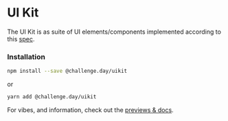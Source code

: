 # UI Kit

The UI Kit is as suite of UI elements/components implemented according to this [spec](https://www.figma.com/design/BCswG7SnW2HQ4XlQN9liDO/Challenge.day?node-id=3734-4804&m=dev).

### Installation

```sh
npm install --save @challenge.day/uikit
```

or

```sh
yarn add @challenge.day/uikit
```

For vibes, and information, check out the [previews & docs](https://6661de799aa4e66b9b8676a2-sjzmivixmt.chromatic.com/).
